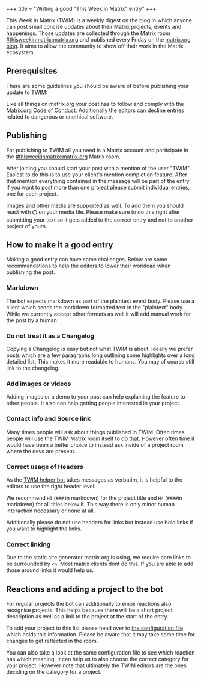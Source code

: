 +++
title = "Writing a good \"This Week in Matrix\" entry"
+++

This Week in Matrix (TWIM) is a weekly digest on the blog in which
anyone can post small concise updates about their Matrix projects, events
and happenings.
Those updates are collected through the Matrix room
[#thisweekinmatrix:matrix.org](https://matrix.to/#/%23thisweekinmatrix%3Amatrix.org)
and published every Friday on the [matrix.org blog](/blog/twim).
It aims to allow the community to show off their work in the Matrix ecosystem.

## Prerequisites

There are some guidelines you should be aware of before publishing your
update to TWIM:

Like all things on matrix.org your post has to follow and comply with the
[Matrix.org Code of Conduct](/legal/code-of-conduct). Additionally the editors
can decline entries related to dangerous or unethical software.

## Publishing

For publishing to TWIM all you need is a Matrix account and participate in the
[#thisweekinmatrix:matrix.org](https://matrix.to/#/#thisweekinmatrix:matrix.org)
Matrix room.

After joining you should start your post with a mention of the user "TWIM".
Easiest to do this is to use your client's mention completion feature.
After that mention everything contained in the message will be part of the entry.
If you want to post more than one project please submit individual entries, one for each project.

Images and other media are supported as well. To add them you should react with
`⭕` on your media file. Please make sure to do this right after submitting your text so it gets added
to the correct entry and not to another project of yours.

## How to make it a good entry

Making a good entry can have some challenges. Below are some recommendations
to help the editors to lower their workload when publishing the post.

### Markdown

The bot expects markdown as part of the plaintext event body. Please use a client which
sends the markdown formatted text in the "plaintext" body. While we currently accept other formats as well
it will add manual work for the post by a human.

### Do not treat it as a Changelog

Copying a Changelog is easy but not what TWIM is about. Ideally we prefer posts
which are a few paragraphs long outlining some highlights
over a long detailed list. This makes it more readable to humans. You may of course still
link to the changelog.

### Add images or videos

Adding images or a demo to your post can help explaining the feature to other people.
It also can help getting people interested in your project.

### Contact info and Source link

Many times people will ask about things published in TWIM. Often times people will
use the TWIM Matrix room itself to do that. However often time it would have been a better
choice to instead ask inside of a project room where the devs are present.

### Correct usage of Headers

As the [TWIM helper bot](https://github.com/haecker-felix/hebbot) takes messages
as verbatim, it is helpful to the editors to use the right header level.

We recommend `H3` (`###` in markdown) for the project title and `H4` (`####`in markdown)
for all titles below it. This way there is only minor human interaction necessary or none
at all.

Additionally please do not use headers for links but instead use bold links if you
want to highlight the links.

### Correct linking

Due to the static site generator matrix.org is using, we require bare links to be
surrounded by `<>`. Most matrix clients dont do this. If you are able to add those around
links it would help us.

## Reactions and adding a project to the bot

For regular projects the bot can additionally to emoji reactions also recognise projects.
This helps because there will be a short project description as well as a link to the project
at the start of the entry.

To add your project to this list please head over to [the configuration file](https://github.com/matrix-org/twim-config/blob/master/charts/files/config.toml)
which holds this information. Please be aware that it may take some time for changes
to get reflected in the room.

You can also take a look at the same configuration file to see which reaction has
which meaning. It can help us to also choose the correct category for your project.
However note that ultimately the TWIM editors are the ones deciding
on the category for a project.

